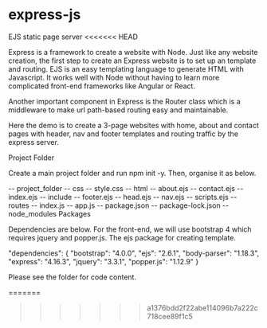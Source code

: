 # express-js
EJS static page server
<<<<<<< HEAD


Express is a framework to create a website with Node. Just like any website creation, the first step to create an Express website is to set up an template and routing. EJS is an easy templating language to generate HTML with Javascript. It works well with Node without having to learn more complicated front-end frameworks like Angular or React.

Another important component in Express is the Router class which is a middleware to make url path-based routing easy and maintainable.

Here the demo is to create a 3-page websites with home, about and contact pages with header, nav and footer templates and routing traffic by the express server. 

Project Folder

Create a main project folder and run npm init -y. Then, organise it as below.

-- project_folder
 -- css
    -- style.css
 -- html
    -- about.ejs
    -- contact.ejs
    -- index.ejs
    -- include
        -- footer.ejs
        -- head.ejs
        -- nav.ejs
        -- scripts.ejs
 -- routes
    -- index.js
 -- app.js
 -- package.json
 -- package-lock.json
 -- node_modules
Packages

Dependencies are below. For the front-end, we will use bootstrap 4 which requires jquery and popper.js. The ejs package for creating template.

"dependencies": {
    "bootstrap": "4.0.0",
    "ejs": "2.6.1",
    "body-parser": "1.18.3",
    "express": "4.16.3",
    "jquery": "3.3.1",
    "popper.js": "1.12.9"
}

Please see the folder for code content.

=======
>>>>>>> a1376bdd2f22abe114096b7a222c718cee89f1c5
